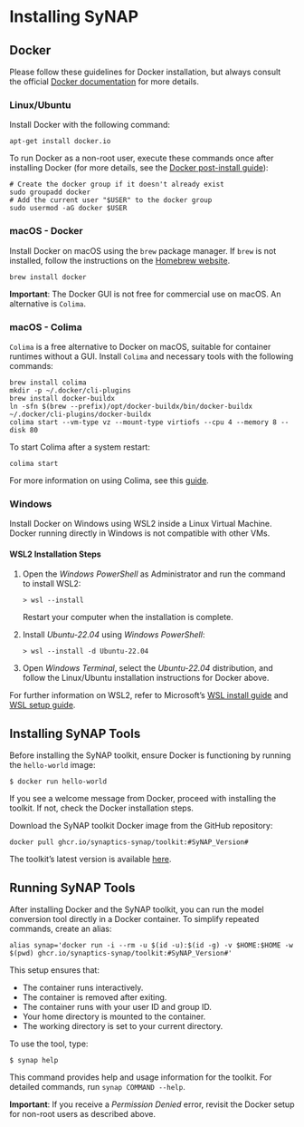 # Installing SyNAP

## Docker

Please follow these guidelines for Docker installation, but always consult the official [Docker documentation](https://docs.docker.com/get-docker/) for more details.

### Linux/Ubuntu

Install Docker with the following command:

```shell
apt-get install docker.io
```

To run Docker as a non-root user, execute these commands once after installing Docker (for more details, see the [Docker post-install guide](https://docs.docker.com/engine/install/linux-postinstall/)):

```shell
# Create the docker group if it doesn't already exist
sudo groupadd docker
# Add the current user "$USER" to the docker group
sudo usermod -aG docker $USER
```

### macOS - Docker

Install Docker on macOS using the `brew` package manager. If `brew` is not installed, follow the instructions on the [Homebrew website](https://brew.sh/).

```shell
brew install docker
```

**Important**: The Docker GUI is not free for commercial use on macOS. An alternative is `Colima`.

### macOS - Colima

`Colima` is a free alternative to Docker on macOS, suitable for container runtimes without a GUI. Install `Colima` and necessary tools with the following commands:

```shell
brew install colima
mkdir -p ~/.docker/cli-plugins
brew install docker-buildx
ln -sfn $(brew --prefix)/opt/docker-buildx/bin/docker-buildx ~/.docker/cli-plugins/docker-buildx
colima start --vm-type vz --mount-type virtiofs --cpu 4 --memory 8 --disk 80
```

To start Colima after a system restart:

```shell
colima start
```

For more information on using Colima, see this [guide](https://smallsharpsoftwaretools.com/tutorials/use-colima-to-run-docker-containers-on-macos/).

### Windows

Install Docker on Windows using WSL2 inside a Linux Virtual Machine. Docker running directly in Windows is not compatible with other VMs.

#### WSL2 Installation Steps

1. Open the *Windows PowerShell* as Administrator and run the command to install WSL2:

   ```shell
   > wsl --install
   ```

   Restart your computer when the installation is complete.

2. Install *Ubuntu-22.04* using *Windows PowerShell*:

   ```shell
   > wsl --install -d Ubuntu-22.04
   ```

3. Open *Windows Terminal*, select the *Ubuntu-22.04* distribution, and follow the Linux/Ubuntu installation instructions for Docker above.

For further information on WSL2, refer to Microsoft’s [WSL install guide](https://learn.microsoft.com/en-us/windows/wsl/install) and [WSL setup guide](https://learn.microsoft.com/en-us/windows/wsl/setup/environment).

## Installing SyNAP Tools

Before installing the SyNAP toolkit, ensure Docker is functioning by running the `hello-world` image:

```shell
$ docker run hello-world
```

If you see a welcome message from Docker, proceed with installing the toolkit. If not, check the Docker installation steps.

Download the SyNAP toolkit Docker image from the GitHub repository:

```shell
docker pull ghcr.io/synaptics-synap/toolkit:#SyNAP_Version#
```

The toolkit’s latest version is available [here](https://github.com/synaptics-synap/toolkit/pkgs/container/toolkit).

## Running SyNAP Tools

After installing Docker and the SyNAP toolkit, you can run the model conversion tool directly in a Docker container. To simplify repeated commands, create an alias:

```shell
alias synap='docker run -i --rm -u $(id -u):$(id -g) -v $HOME:$HOME -w $(pwd) ghcr.io/synaptics-synap/toolkit:#SyNAP_Version#'
```

This setup ensures that:

- The container runs interactively.
- The container is removed after exiting.
- The container runs with your user ID and group ID.
- Your home directory is mounted to the container.
- The working directory is set to your current directory.

To use the tool, type:

```shell
$ synap help
```

This command provides help and usage information for the toolkit. For detailed commands, run `synap COMMAND --help`.

**Important**: If you receive a *Permission Denied* error, revisit the Docker setup for non-root users as described above.